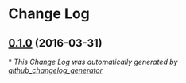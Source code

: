 # Change Log

## [0.1.0](https://github.com/kevinoid/fs-file-sync-fd/tree/0.1.0) (2016-03-31)


\* *This Change Log was automatically generated by [github_changelog_generator](https://github.com/skywinder/Github-Changelog-Generator)*
